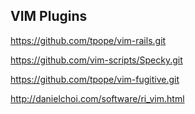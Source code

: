 ## VIM Plugins

https://github.com/tpope/vim-rails.git

https://github.com/vim-scripts/Specky.git

https://github.com/tpope/vim-fugitive.git

http://danielchoi.com/software/ri_vim.html
